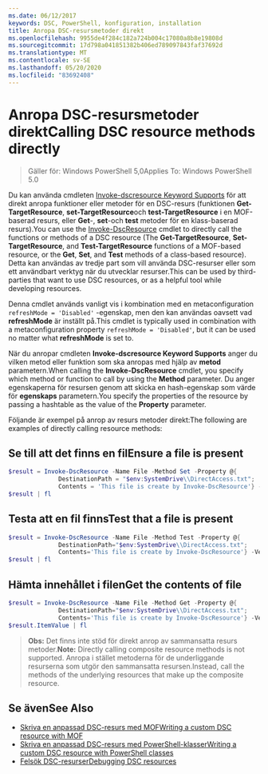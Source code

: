 ```yaml
---
ms.date: 06/12/2017
keywords: DSC, PowerShell, konfiguration, installation
title: Anropa DSC-resursmetoder direkt
ms.openlocfilehash: 9955de4f284c182a724b004c17080a8b8e19808d
ms.sourcegitcommit: 17d798a041851382b406ed789097843faf37692d
ms.translationtype: MT
ms.contentlocale: sv-SE
ms.lasthandoff: 05/20/2020
ms.locfileid: "83692408"
---
```

# <a name="calling-dsc-resource-methods-directly"></a><span data-ttu-id="ddc25-103">Anropa DSC-resursmetoder direkt</span><span class="sxs-lookup"><span data-stu-id="ddc25-103">Calling DSC resource methods directly</span></span>

><span data-ttu-id="ddc25-104">Gäller för: Windows PowerShell 5,0</span><span class="sxs-lookup"><span data-stu-id="ddc25-104">Applies To: Windows PowerShell 5.0</span></span>

<span data-ttu-id="ddc25-105">Du kan använda cmdleten [Invoke-dscresource Keyword Supports](/powershell/module/PSDesiredStateConfiguration/Invoke-DscResource) för att direkt anropa funktioner eller metoder för en DSC-resurs (funktionen **Get-TargetResource**, **set-TargetResource**och **test-TargetResource** i en MOF-baserad resurs, eller **Get**-, **set**-och **test** metoder för en klass-baserad resurs).</span><span class="sxs-lookup"><span data-stu-id="ddc25-105">You can use the [Invoke-DscResource](/powershell/module/PSDesiredStateConfiguration/Invoke-DscResource) cmdlet to directly call the functions or methods of a DSC resource (The **Get-TargetResource**, **Set-TargetResource**, and **Test-TargetResource** functions of a MOF-based resource, or the **Get**, **Set**, and **Test** methods of a class-based resource).</span></span>
<span data-ttu-id="ddc25-106">Detta kan användas av tredje part som vill använda DSC-resurser eller som ett användbart verktyg när du utvecklar resurser.</span><span class="sxs-lookup"><span data-stu-id="ddc25-106">This can be used by third-parties that want to use DSC resources, or as a helpful tool while developing resources.</span></span>

<span data-ttu-id="ddc25-107">Denna cmdlet används vanligt vis i kombination med en metaconfiguration `refreshMode = 'Disabled'` -egenskap, men den kan användas oavsett vad **refreshMode** är inställt på.</span><span class="sxs-lookup"><span data-stu-id="ddc25-107">This cmdlet is typically used in combination with a metaconfiguration property `refreshMode = 'Disabled'`, but it can be used no matter what **refreshMode** is set to.</span></span>

<span data-ttu-id="ddc25-108">När du anropar cmdleten **Invoke-dscresource Keyword Supports** anger du vilken metod eller funktion som ska anropas med hjälp av **metod** parametern.</span><span class="sxs-lookup"><span data-stu-id="ddc25-108">When calling the **Invoke-DscResource** cmdlet, you specify which method or function to call by using the **Method** parameter.</span></span> <span data-ttu-id="ddc25-109">Du anger egenskaperna för resursen genom att skicka en hash-egenskap som värde för **egenskaps** parametern.</span><span class="sxs-lookup"><span data-stu-id="ddc25-109">You specify the properties of the resource by passing a hashtable as the value of the **Property** parameter.</span></span>

<span data-ttu-id="ddc25-110">Följande är exempel på anrop av resurs metoder direkt:</span><span class="sxs-lookup"><span data-stu-id="ddc25-110">The following are examples of directly calling resource methods:</span></span>

## <a name="ensure-a-file-is-present"></a><span data-ttu-id="ddc25-111">Se till att det finns en fil</span><span class="sxs-lookup"><span data-stu-id="ddc25-111">Ensure a file is present</span></span>

```powershell
$result = Invoke-DscResource -Name File -Method Set -Property @{
              DestinationPath = "$env:SystemDrive\\DirectAccess.txt";
              Contents = 'This file is create by Invoke-DscResource'} -Verbose
$result | fl
```

## <a name="test-that-a-file-is-present"></a><span data-ttu-id="ddc25-112">Testa att en fil finns</span><span class="sxs-lookup"><span data-stu-id="ddc25-112">Test that a file is present</span></span>

```powershell
$result = Invoke-DscResource -Name File -Method Test -Property @{
              DestinationPath="$env:SystemDrive\\DirectAccess.txt";
              Contents='This file is create by Invoke-DscResource'} -Verbose
$result | fl
```

## <a name="get-the-contents-of-file"></a><span data-ttu-id="ddc25-113">Hämta innehållet i filen</span><span class="sxs-lookup"><span data-stu-id="ddc25-113">Get the contents of file</span></span>

```powershell
$result = Invoke-DscResource -Name File -Method Get -Property @{
              DestinationPath="$env:SystemDrive\\DirectAccess.txt";
              Contents='This file is create by Invoke-DscResource'} -Verbose
$result.ItemValue | fl
```

><span data-ttu-id="ddc25-114">**Obs:** Det finns inte stöd för direkt anrop av sammansatta resurs metoder.</span><span class="sxs-lookup"><span data-stu-id="ddc25-114">**Note:** Directly calling composite resource methods is not supported.</span></span> <span data-ttu-id="ddc25-115">Anropa i stället metoderna för de underliggande resurserna som utgör den sammansatta resursen.</span><span class="sxs-lookup"><span data-stu-id="ddc25-115">Instead, call the methods of the underlying resources that make up the composite resource.</span></span>

## <a name="see-also"></a><span data-ttu-id="ddc25-116">Se även</span><span class="sxs-lookup"><span data-stu-id="ddc25-116">See Also</span></span>

- [<span data-ttu-id="ddc25-117">Skriva en anpassad DSC-resurs med MOF</span><span class="sxs-lookup"><span data-stu-id="ddc25-117">Writing a custom DSC resource with MOF</span></span>](../resources/authoringResourceMOF.md)
- [<span data-ttu-id="ddc25-118">Skriva en anpassad DSC-resurs med PowerShell-klasser</span><span class="sxs-lookup"><span data-stu-id="ddc25-118">Writing a custom DSC resource with PowerShell classes</span></span>](../resources/authoringResourceClass.md)
- [<span data-ttu-id="ddc25-119">Felsök DSC-resurser</span><span class="sxs-lookup"><span data-stu-id="ddc25-119">Debugging DSC resources</span></span>](../troubleshooting/debugResource.md)
